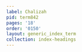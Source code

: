 ```yaml
---
label: Chalizah
pid: term842
pages: '18'
order: '0150'
layout: generic_index_term
collection: index-headings
---
```

